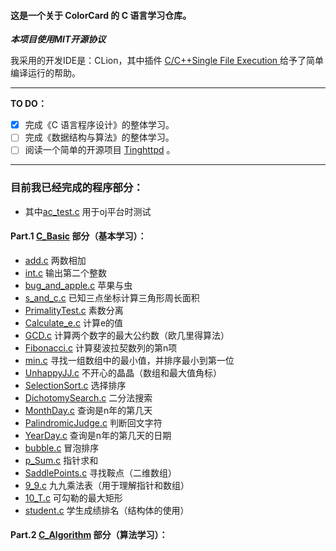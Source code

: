 
#### 这是一个关于 **ColorCard** 的 C 语言学习仓库。

**_本项目使用MIT开源协议_**

我采用的开发IDE是：CLion，其中插件 [C/C+​+​ Single File Execution
](https://plugins.jetbrains.com/plugin/8352-c-c--single-file-execution)给予了简单编译运行的帮助。

------
**TO DO：**
- [x] 完成《C 语言程序设计》的整体学习。
- [ ] 完成《数据结构与算法》的整体学习。
- [ ] 阅读一个简单的开源项目 [Tinghttpd](https://github.com/EZLippi/Tinyhttpd) 。

------

### 目前我已经完成的程序部分：

- 其中[ac_test.c](ac_test.c) 用于oj平台时测试

#### Part.1 [C_Basic](C_Basic) 部分（基本学习）：
- [add.c](C_Basic/add.c) 两数相加
- [int.c](C_Basic/int.c) 输出第二个整数
- [bug_and_apple.c](C_Basic/bug_and_apple.c) 苹果与虫
- [s_and_c.c](C_Basic/s_and_c.c) 已知三点坐标计算三角形周长面积
- [PrimalityTest.c](C_Basic/PrimalityTest.c) 素数分离
- [Calculate_e.c](C_Basic/Calculate_e.c) 计算e的值
- [GCD.c](C_Basic/GCD.c) 计算两个数字的最大公约数（欧几里得算法）
- [Fibonacci.c](C_Basic/Fibonacci.c) 计算斐波拉契数列的第n项
- [min.c](C_Basic/min.c) 寻找一组数组中的最小值，并排序最小到第一位
- [UnhappyJJ.c](C_Basic/UnhappyJJ.c) 不开心的晶晶（数组和最大值角标）
- [SelectionSort.c](C_Basic/SelectionSort.c) 选择排序
- [DichotomySearch.c](C_Basic/DichotomySearch.c) 二分法搜索
- [MonthDay.c](C_Basic/MonthDay.c) 查询是n年的第几天
- [PalindromicJudge.c](C_Basic/PalindromicJudge.c) 判断回文字符
- [YearDay.c](C_Basic/YearDay.c) 查询是n年的第几天的日期
- [bubble.c](C_Basic/bubble.c) 冒泡排序
- [p_Sum.c](C_Basic/p_Sum.c) 指针求和
- [SaddlePoints.c](C_Basic/SaddlePoints.c) 寻找鞍点（二维数组）
- [9_9.c](C_Basic/9_9.c) 九九乘法表（用于理解指针和数组）
- [10_T.c](C_Basic/10_T.c) 可勾勒的最大矩形
- [student.c](C_Basic/student.c) 学生成绩排名（结构体的使用）

#### Part.2 [C_Algorithm](C_Algorithm) 部分（算法学习）：
